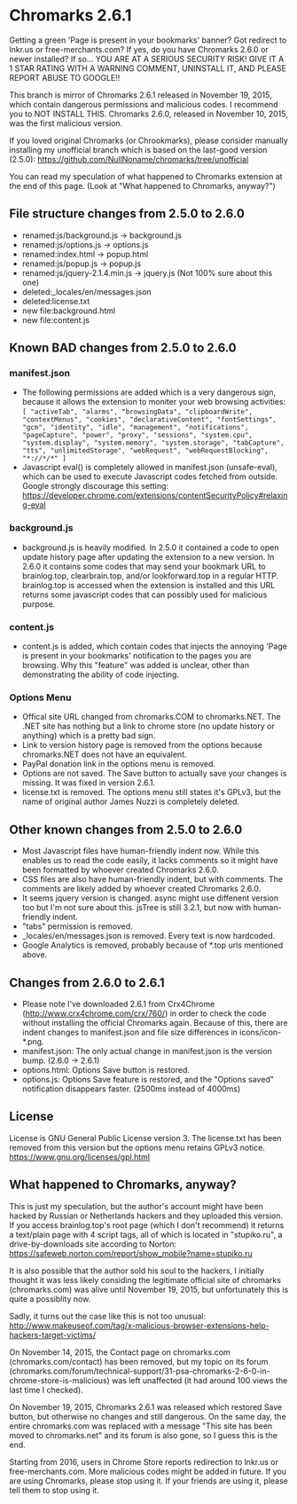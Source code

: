 # Chromarks 2.6.1
Getting a green 'Page is present in your bookmarks' banner? Got redirect to lnkr.us or free-merchants.com? If yes, do you have Chromarks 2.6.0 or newer installed? If so... YOU ARE AT A SERIOUS SECURITY RISK! GIVE IT A 1 STAR RATING WITH A WARNING COMMENT, UNINSTALL IT, AND PLEASE REPORT ABUSE TO GOOGLE!!

This branch is mirror of Chromarks 2.6.1 released in November 19, 2015, which contain dangerous permissions and malicious codes. I recommend you to NOT INSTALL THIS. Chromarks 2.6.0, released in November 10, 2015, was the first malicious version.

If you loved original Chromarks (or Chrookmarks), please consider manually installing my unofficial branch which is based on the last-good version (2.5.0):
https://github.com/NullNoname/chromarks/tree/unofficial

You can read my speculation of what happened to Chromarks extension at the end of this page. (Look at "What happened to Chromarks, anyway?")

## File structure changes from 2.5.0 to 2.6.0
* renamed:js/background.js -> background.js
* renamed:js/options.js -> options.js
* renamed:index.html -> popup.html
* renamed:js/popup.js -> popup.js
* renamed:js/jquery-2.1.4.min.js -> jquery.js (Not 100% sure about this one)
* deleted:_locales/en/messages.json
* deleted:license.txt
* new file:background.html
* new file:content.js

## Known BAD changes from 2.5.0 to 2.6.0
### manifest.json
* The following permissions are added which is a very dangerous sign, because it allows the extension to moniter your web browsing activities: `[ "activeTab", "alarms", "browsingData", "clipboardWrite", "contextMenus", "cookies", "declarativeContent", "fontSettings", "gcm", "identity", "idle", "management", "notifications", "pageCapture", "power", "proxy", "sessions", "system.cpu", "system.display", "system.memory", "system.storage", "tabCapture", "tts", "unlimitedStorage", "webRequest", "webRequestBlocking", "*://*/*" ]`
* Javascript eval() is completely allowed in manifest.json (unsafe-eval), which can be used to execute Javascript codes fetched from outside. Google strongly discourage this setting: https://developer.chrome.com/extensions/contentSecurityPolicy#relaxing-eval

### background.js
* background.js is heavily modified. In 2.5.0 it contained a code to open update history page after updating the extension to a new version. In 2.6.0 it contains some codes that may send your bookmark URL to brainlog.top, clearbrain.top, and/or lookforward.top in a regular HTTP. brainlog.top is accessed when the extension is installed and this URL returns some javascript codes that can possibly used for malicious purpose.

### content.js
* content.js is added, which contain codes that injects the annoying 'Page is present in your bookmarks' notification to the pages you are browsing. Why this "feature" was added is unclear, other than demonstrating the ability of code injecting.

### Options Menu
* Offical site URL changed from chromarks.COM to chromarks.NET. The .NET site has nothing but a link to chrome store (no update history or anything) which is a pretty bad sign.
* Link to version history page is removed from the options because chromarks.NET does not have an equivalent.
* PayPal donation link in the options menu is removed.
* Options are not saved. The Save button to actually save your changes is missing. It was fixed in version 2.6.1.
* license.txt is removed. The options menu still states it's GPLv3, but the name of original author James Nuzzi is completely deleted.

## Other known changes from 2.5.0 to 2.6.0
* Most Javascript files have human-friendly indent now. While this enables us to read the code easily, it lacks comments so it might have been formatted by whoever created Chromarks 2.6.0.
* CSS files are also have human-friendly indent, but with comments. The comments are likely added by whoever created Chromarks 2.6.0.
* It seems jquery version is changed. async might use diffenent version too but I'm not sure about this. jsTree is still 3.2.1, but now with human-friendly indent.
* "tabs" permission is removed.
* _locales/en/messages.json is removed. Every text is now hardcoded.
* Google Analytics is removed, probably because of *.top urls mentioned above.

## Changes from 2.6.0 to 2.6.1
* Please note I've downloaded 2.6.1 from Crx4Chrome (http://www.crx4chrome.com/crx/760/) in order to check the code without installing the official Chromarks again. Because of this, there are indent changes to manifest.json and file size differences in icons/icon-*.png.
* manifest.json: The only actual change in manifest.json is the version bump. (2.6.0 -> 2.6.1)
* options.html: Options Save button is restored.
* options.js: Options Save feature is restored, and the "Options saved" notification disappears faster. (2500ms instead of 4000ms)

## License
License is GNU General Public License version 3. The license.txt has been removed from this version but the options menu retains GPLv3 notice.
https://www.gnu.org/licenses/gpl.html

## What happened to Chromarks, anyway?
This is just my speculation, but the author's account might have been hacked by Russian or Netherlands hackers and they uploaded this version.
If you access brainlog.top's root page (which I don't recommend) it returns a text/plain page with 4 script tags, all of which is located in "stupiko.ru", a drive-by-downloads site according to Norton: https://safeweb.norton.com/report/show_mobile?name=stupiko.ru

It is also possible that the author sold his soul to the hackers, I initially thought it was less likely considing the legitimate official site of chromarks (chromarks.com) was alive until November 19, 2015, but unfortunately this is quite a possiblity now.

Sadly, it turns out the case like this is not too unusual: http://www.makeuseof.com/tag/x-malicious-browser-extensions-help-hackers-target-victims/

On November 14, 2015, the Contact page on chromarks.com (chromarks.com/contact) has been removed, but my topic on its forum (chromarks.com/forum/technical-support/31-psa-chromarks-2-6-0-in-chrome-store-is-malicious) was left unaffected (it had around 100 views the last time I checked).

On November 19, 2015, Chromarks 2.6.1 was released which restored Save button, but otherwise no changes and still dangerous. On the same day, the entire chromarks.com was replaced with a message "This site has been moved to chromarks.net" and its forum is also gone, so I guess this is the end.

Starting from 2016, users in Chrome Store reports redirection to lnkr.us or free-merchants.com. More malicious codes might be added in future. If you are using Chromarks, please stop using it. If your friends are using it, please tell them to stop using it.
